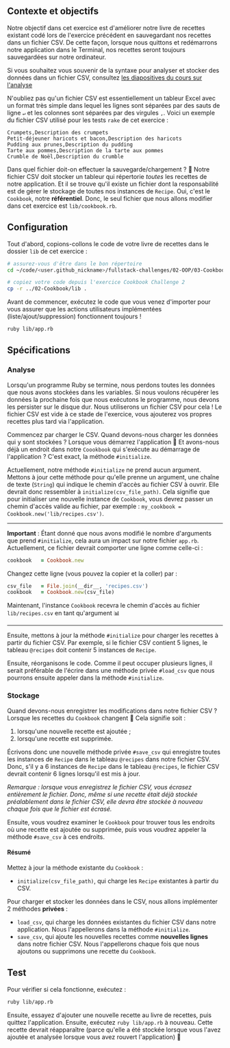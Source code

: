 ## Contexte et objectifs

Notre objectif dans cet exercice est d'améliorer notre livre de recettes existant codé lors de l'exercice précédent en sauvegardant nos recettes dans un fichier CSV. De cette façon, lorsque nous quittons et redémarrons notre application dans le Terminal, nos recettes seront toujours sauvegardées sur notre ordinateur.

Si vous souhaitez vous souvenir de la syntaxe pour analyser et stocker des données dans un fichier CSV, consultez [les diapositives du cours sur l'analyse](https://kitt.lewagon.com/camps/<user.batch_slug>/lectures/content/lectures/ruby/06-parsing-storing-data/index.html?title=Parsing+%26+Storing+Data#/2/3)

N'oubliez pas qu'un fichier CSV est essentiellement un tableur Excel avec un format très simple dans lequel les lignes sont séparées par des sauts de ligne `↵` et les colonnes sont séparées par des virgules `,`. Voici un exemple du fichier CSV utilisé pour les tests `rake` de cet exercice :

```csv
Crumpets,Description des crumpets
Petit-déjeuner haricots et bacon,Description des haricots
Pudding aux prunes,Description du pudding
Tarte aux pommes,Description de la tarte aux pommes
Crumble de Noël,Description du crumble
```

Dans quel fichier doit-on effectuer la sauvegarde/chargement ? 🤔 Notre fichier CSV doit stocker un tableur qui répertorie _toutes_ les recettes de notre application. Et il se trouve qu'il existe un fichier dont la responsabilité est de gérer le stockage de toutes nos instances de `Recipe`. Oui, c'est le `Cookbook`, notre **référentiel**. Donc, le seul fichier que nous allons modifier dans cet exercice est `lib/cookbook.rb`.

## Configuration

Tout d'abord, copions-collons le code de votre livre de recettes dans le dossier `lib` de cet exercice :

```bash
# assurez-vous d'être dans le bon répertoire
cd ~/code/<user.github_nickname>/fullstack-challenges/02-OOP/03-Cookbook/03-Cookbook-With-CSV

# copiez votre code depuis l'exercice Cookbook Challenge 2
cp -r ../02-Cookbook/lib .
```

Avant de commencer, exécutez le code que vous venez d'importer pour vous assurer que les actions utilisateurs implémentées (liste/ajout/suppression) fonctionnent toujours !

```bash
ruby lib/app.rb
```

## Spécifications

### Analyse

Lorsqu'un programme Ruby se termine, nous perdons toutes les données que nous avons stockées dans les variables. Si nous voulons récupérer les données la prochaine fois que nous exécutons le programme, nous devons les persister sur le disque dur. Nous utiliserons un fichier CSV pour cela ! Le fichier CSV est vide à ce stade de l'exercice, vous ajouterez vos propres recettes plus tard via l'application.

Commencez par charger le CSV. Quand devons-nous charger les données qui y sont stockées ? Lorsque vous démarrez l'application 🚀 Et avons-nous déjà un endroit dans notre `Coookbook` qui s'exécute  au démarrage de l'application ? C'est exact, la méthode `#initialize`.

Actuellement, notre méthode `#initialize` ne prend aucun argument. Mettons à jour cette méthode pour qu'elle prenne un argument, une chaîne de texte (`String`) qui indique le chemin d'accès au fichier CSV à ouvrir. Elle devrait donc ressembler à `initialize(csv_file_path)`. Cela signifie que pour initialiser une nouvelle instance de `Cookbook`, vous devrez passer un chemin d'accès valide au fichier, par exemple : `my_cookbook = Cookbook.new('lib/recipes.csv')`.

***

**Important** : Étant donné que nous avons modifié le nombre d'arguments que prend `#initialize`, cela aura un impact sur notre fichier `app.rb`. Actuellement, ce fichier devrait comporter une ligne comme celle-ci :

```rb
cookbook   = Cookbook.new
```

Changez cette ligne (vous pouvez la copier et la coller) par :

```rb
csv_file   = File.join(__dir__, 'recipes.csv')
cookbook   = Cookbook.new(csv_file)
```

Maintenant, l'instance `Cookbook` recevra le chemin d'accès au fichier `lib/recipes.csv` en tant qu'argument 📊

***

Ensuite, mettons à jour la méthode `#initialize` pour charger les recettes à partir du fichier CSV. Par exemple, si le fichier CSV contient 5 lignes, le tableau `@recipes` doit contenir 5 instances de `Recipe`.

Ensuite, réorganisons le code. Comme il peut occuper plusieurs lignes, il serait préférable de l'écrire dans une méthode privée `#load_csv` que nous pourrons ensuite appeler dans la méthode `#initialize`.

### Stockage

Quand devons-nous enregistrer les modifications dans notre fichier CSV ? Lorsque les recettes du `Cookbook` changent 🌈 Cela signifie soit :

1. lorsqu'une nouvelle recette est ajoutée ;
2. lorsqu'une recette est supprimée.

Écrivons donc une nouvelle méthode privée `#save_csv` qui enregistre toutes les instances de `Recipe` dans le tableau `@recipes` dans notre fichier CSV. Donc, s'il y a 6 instances de `Recipe` dans le tableau `@recipes`, le fichier CSV devrait contenir 6 lignes lorsqu'il est mis à jour.

_Remarque : lorsque vous enregistrez le fichier CSV, vous écrasez entièrement le fichier. Donc, même si une recette était déjà stockée préalablement dans le fichier CSV, elle devra être stockée à nouveau chaque fois que le fichier est écrasé._

Ensuite, vous voudrez examiner le `Cookbook` pour trouver tous les endroits où une recette est ajoutée ou supprimée, puis vous voudrez appeler la méthode `#save_csv` à ces endroits.

#### Résumé

Mettez à jour la méthode existante du `Cookbook` :
-  `initialize(csv_file_path)`, qui charge les `Recipe` existantes à partir du CSV.

Pour charger et stocker les données dans le CSV, nous allons implémenter 2 méthodes **privées** :
-  `load_csv`, qui charge les données existantes du fichier CSV dans notre application. Nous l'appellerons dans la méthode `#initialize`.
-  `save_csv`, qui ajoute les nouvelles recettes comme **nouvelles lignes** dans notre fichier CSV. Nous l'appellerons chaque fois que nous ajoutons ou supprimons une recette du `Cookbook`.

## Test

Pour vérifier si cela fonctionne, exécutez :

```bash
ruby lib/app.rb
```

Ensuite, essayez d'ajouter une nouvelle recette au livre de recettes, puis quittez l'application. Ensuite, exécutez `ruby lib/app.rb` à nouveau. Cette recette devrait réapparaître (parce qu'elle a été stockée lorsque vous l'avez ajoutée et analysée lorsque vous avez rouvert l'application) 💾

